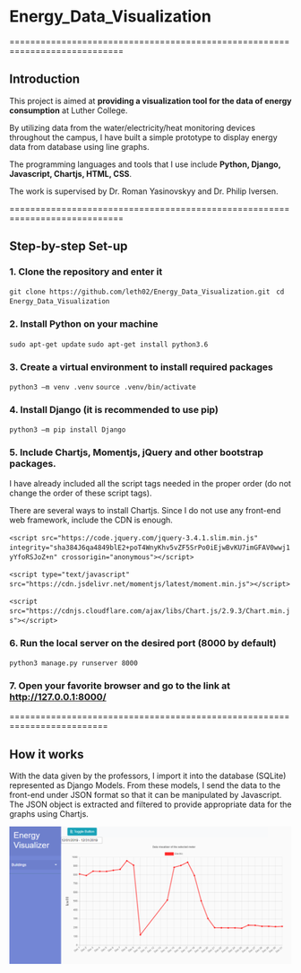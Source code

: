 # Energy_Data_Visualization
============================================================================
## Introduction

This project is aimed at __providing a visualization tool for the data of energy consumption__ at Luther College.

By utilizing data from the water/electricity/heat monitoring devices throughout the campus, I have built a simple prototype to display energy data from database using line graphs.

The programming languages and tools that I use include __Python, Django, Javascript, Chartjs, HTML, CSS__.

The work is supervised by Dr. Roman Yasinovskyy and Dr. Philip Iversen.

============================================================================

## Step-by-step Set-up

### 1. Clone the repository and enter it
` git clone https://github.com/leth02/Energy_Data_Visualization.git `
`  cd Energy_Data_Visualization `

### 2. Install Python on your machine
` sudo apt-get update `
` sudo apt-get install python3.6 `

### 3. Create a virtual environment to install required packages
` python3 –m venv .venv `
` source .venv/bin/activate `

### 4. Install Django (it is recommended to use pip)
` python3 –m pip install Django `

### 5. Include Chartjs, Momentjs, jQuery and other bootstrap packages.
I have already included all the script tags needed in the proper order (do not change the order of these script tags).

There are several ways to install Chartjs. Since I do not use any front-end web framework, include the CDN is enough.

` <script src="https://code.jquery.com/jquery-3.4.1.slim.min.js" integrity="sha384J6qa4849blE2+poT4WnyKhv5vZF5SrPo0iEjwBvKU7imGFAV0wwj1yYfoRSJoZ+n" crossorigin="anonymous"></script> `

` <script type="text/javascript" src="https://cdn.jsdelivr.net/momentjs/latest/moment.min.js"></script> `

` <script src="https://cdnjs.cloudflare.com/ajax/libs/Chart.js/2.9.3/Chart.min.js"></script> `

### 6. Run the local server on the desired port (8000 by default)
` python3 manage.py runserver 8000 `

### 7. Open your favorite browser and go to the link at http://127.0.0.1:8000/

=========================================================================

## How it works

With the data given by the professors, I import it into the database (SQLite) represented as Django Models. From these models, I send the data to the front-end under JSON format so that it can be manipulated by Javascript. The JSON object is extracted and filtered to provide appropriate data for the graphs using Chartjs. 


![Demo Picture](/images/data_graph_demo.png)
